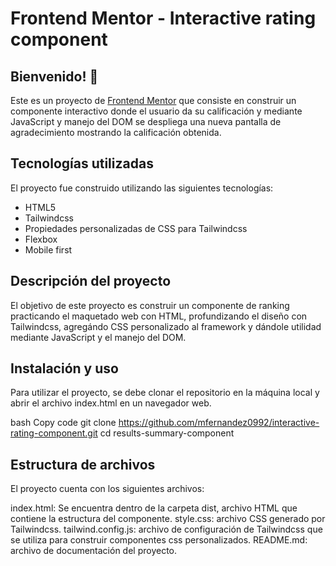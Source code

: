 # Frontend Mentor - Interactive rating component

## Bienvenido! 👋
Este es un proyecto de [Frontend Mentor](https://www.frontendmentor.io/challenges/interactive-rating-component-koxpeBUmI) que consiste en construir un componente interactivo donde el usuario da su calificación y mediante JavaScript y manejo del DOM se despliega una nueva pantalla de agradecimiento mostrando la calificación obtenida.

## Tecnologías utilizadas
El proyecto fue construido utilizando las siguientes tecnologías:

- HTML5
- Tailwindcss
- Propiedades personalizadas de CSS para Tailwindcss
- Flexbox
- Mobile first

## Descripción del proyecto
El objetivo de este proyecto es construir un componente de ranking practicando el maquetado web con HTML, profundizando el diseño con Tailwindcss, agregándo CSS personalizado al framework y dándole utilidad mediante JavaScript y el manejo del DOM.

## Instalación y uso
Para utilizar el proyecto, se debe clonar el repositorio en la máquina local y abrir el archivo index.html en un navegador web.

bash
Copy code
git clone https://github.com/mfernandez0992/interactive-rating-component.git
cd results-summary-component

## Estructura de archivos
El proyecto cuenta con los siguientes archivos:

index.html: Se encuentra dentro de la carpeta dist, archivo HTML que contiene la estructura del componente.
style.css: archivo CSS generado por Tailwindcss.
tailwind.config.js: archivo de configuración de Tailwindcss que se utiliza para construir componentes css personalizados.
README.md: archivo de documentación del proyecto.